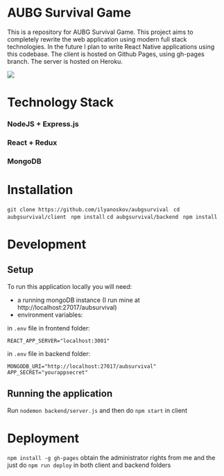 # AUBG Survival Game

This is a repository for AUBG Survival Game. This project aims to completely rewrite the web application using modern full stack technologies.
In the future I plan to write React Native applications using this codebase.
The client is hosted on Github Pages, using gh-pages branch. The server is hosted on Heroku.

![](https://github.com/ilyanoskov/aubgsurvival/blob/master/poster-survival2.jpg?raw=true)

# Technology Stack

### NodeJS + Express.js
### React + Redux
### MongoDB

# Installation
```git clone https://github.com/ilyanoskov/aubgsurvival ```
```cd aubgsurvival/client ```
```npm install```
```cd aubgsurvival/backend ```
```npm install```

# Development

## Setup
To run this application locally you will need:
* a running mongoDB instance (I run mine at http://localhost:27017/aubsurvival)
* environment variables: 

in `.env` file in frontend folder:
```
REACT_APP_SERVER="localhost:3001"
```

in `.env` file in backend folder:
```
MONGODB_URI="http://localhost:27017/aubsurvival"
APP_SECRET="yourappsecret"
```
## Running the application
Run ```nodemon backend/server.js```
and then do ```npm start``` in client

# Deployment

```npm install -g gh-pages```
obtain the administrator rights from me and the just do ```npm run deploy``` in both client and backend folders

